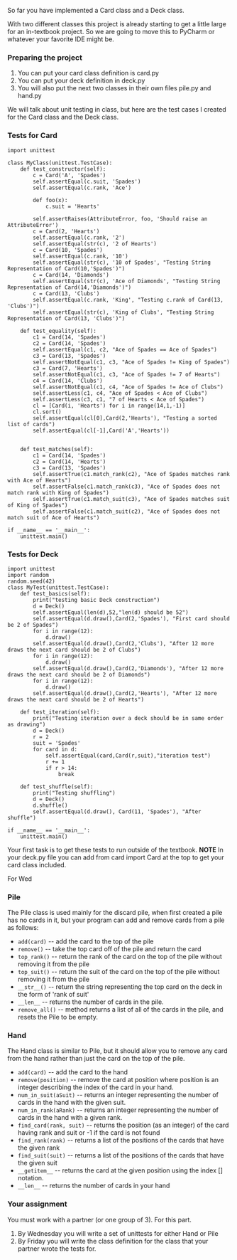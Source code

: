 So far you have implemented a Card class and a Deck class.

With two different classes this project is already starting to get a little large for an in-textbook project.  So we are going to move this to PyCharm or whatever your favorite IDE might be.

### Preparing the project

1. You can put your card class definition is card.py
2. You can put your deck definition in deck.py
3. You will also put the next two classes in their own files pile.py and hand.py

We will talk about unit testing in class, but here are the test cases I created for the Card class and the Deck class.

### Tests for Card

```
import unittest

class MyClass(unittest.TestCase):
    def test_constructor(self):
        c = Card('A', 'Spades')
        self.assertEqual(c.suit, 'Spades')
        self.assertEqual(c.rank, 'Ace')

        def foo(x):
            c.suit = 'Hearts'

        self.assertRaises(AttributeError, foo, 'Should raise an AttributeError')
        c = Card(2, 'Hearts')
        self.assertEqual(c.rank, '2')
        self.assertEqual(str(c), '2 of Hearts')
        c = Card(10, 'Spades')
        self.assertEqual(c.rank, '10')
        self.assertEqual(str(c), '10 of Spades', "Testing String Representation of Card(10,'Spades')")
        c = Card(14, 'Diamonds')
        self.assertEqual(str(c), 'Ace of Diamonds', "Testing String Representation of Card(14,'Diamonds')")
        c = Card(13, 'Clubs')
        self.assertEqual(c.rank, 'King', "Testing c.rank of Card(13, 'Clubs')")
        self.assertEqual(str(c), 'King of Clubs', "Testing String Representation of Card(13, 'Clubs')")

    def test_equality(self):
        c1 = Card(14, 'Spades')
        c2 = Card(14, 'Spades')
        self.assertEqual(c1, c2, "Ace of Spades == Ace of Spades")
        c3 = Card(13, 'Spades')
        self.assertNotEqual(c1, c3, "Ace of Spades != King of Spades")
        c3 = Card(7, 'Hearts')
        self.assertNotEqual(c1, c3, "Ace of Spades != 7 of Hearts")
        c4 = Card(14, 'Clubs')
        self.assertNotEqual(c1, c4, "Ace of Spades != Ace of Clubs")
        self.assertLess(c1, c4, "Ace of Spades < Ace of Clubs")
        self.assertLess(c3, c1, "7 of Hearts < Ace of Spades")
        cl = [Card(i, 'Hearts') for i in range(14,1,-1)]
        cl.sort()
        self.assertEqual(cl[0],Card(2,'Hearts'), "Testing a sorted list of cards")
        self.assertEqual(cl[-1],Card('A','Hearts'))


    def test_matches(self):
        c1 = Card(14, 'Spades')
        c2 = Card(14, 'Hearts')
        c3 = Card(13, 'Spades')
        self.assertTrue(c1.match_rank(c2), "Ace of Spades matches rank with Ace of Hearts")
        self.assertFalse(c1.match_rank(c3), "Ace of Spades does not match rank with King of Spades")
        self.assertTrue(c1.match_suit(c3), "Ace of Spades matches suit of King of Spades")
        self.assertFalse(c1.match_suit(c2), "Ace of Spades does not match suit of Ace of Hearts")

if __name__ == '__main__':
    unittest.main()
```

### Tests for Deck

```
import unittest
import random
random.seed(42)
class MyTest(unittest.TestCase):
    def test_basics(self):
        print("testing basic Deck construction")
        d = Deck()
        self.assertEqual(len(d),52,"len(d) should be 52")
        self.assertEqual(d.draw(),Card(2,'Spades'), "First card should be 2 of Spades")
        for i in range(12):
            d.draw()
        self.assertEqual(d.draw(),Card(2,'Clubs'), "After 12 more draws the next card should be 2 of Clubs")
        for i in range(12):
            d.draw()
        self.assertEqual(d.draw(),Card(2,'Diamonds'), "After 12 more draws the next card should be 2 of Diamonds")
        for i in range(12):
            d.draw()
        self.assertEqual(d.draw(),Card(2,'Hearts'), "After 12 more draws the next card should be 2 of Hearts")

    def test_iteration(self):
        print("Testing iteration over a deck should be in same order as drawing")
        d = Deck()
        r = 2
        suit = 'Spades'
        for card in d:
            self.assertEqual(card,Card(r,suit),"iteration test")
            r += 1
            if r > 14:
                break

    def test_shuffle(self):
        print("Testing shuffling")
        d = Deck()
        d.shuffle()
        self.assertEqual(d.draw(), Card(11, 'Spades'), "After shuffle")

if __name__ == '__main__':
    unittest.main()
```

Your first task is to get these tests to run outside of the textbook.  **NOTE**
In your deck.py file you can add from card import Card at the top to get your card class included.

For Wed

### Pile

The Pile class is used mainly for the discard pile, when first created a pile has no cards in it, but your program can add and remove cards from a pile as follows:

* `add(card)` -- add the card to the top of the pile
* `remove()` -- take the top card off of the pile and return the card
* `top_rank()` -- return the rank of the card on the top of the pile without removing it from the pile
* `top_suit()` -- return the suit of the card on the top of the pile without removing it from the pile
* `__str__()` -- return the string representing the top card on the deck in the form of 'rank of suit'
* `__len__` -- returns the number of cards in the pile.
* `remove_all()` -- method returns a list of all of the cards in the pile, and resets the Pile to be empty.

### Hand

The Hand class is similar to Pile, but it should allow you to remove any card from the hand rather than just the card on the top of the pile.

* `add(card)` -- add the card to the hand
* `remove(position)` -- remove the card at position where position is an integer describing the index of the card in your hand.
* `num_in_suit(aSuit)` -- returns an integer representing the number of cards in the hand with the given suit.
* `num_in_rank(aRank)` -- returns an integer representing the number of cards in the hand with a given rank.
* `find_card(rank, suit)` -- returns the position (as an integer) of the card having rank and suit or -1 if the card is not found
* `find_rank(rank)` -- returns a list of the  positions of the cards that have the given rank
* `find_suit(suit)` -- returns a list of the positions of the cards that have the given suit
* `__getitem__` -- returns the card at the given position using the index [] notation.
* `__len__` -- returns the number of cards in your hand


### Your assignment

You must work with a partner (or one group of 3). For this part.

1. By Wednesday you will write a set of unittests for either Hand or Pile
2. By Friday you will write the class definition for the class that your partner wrote the tests for.
